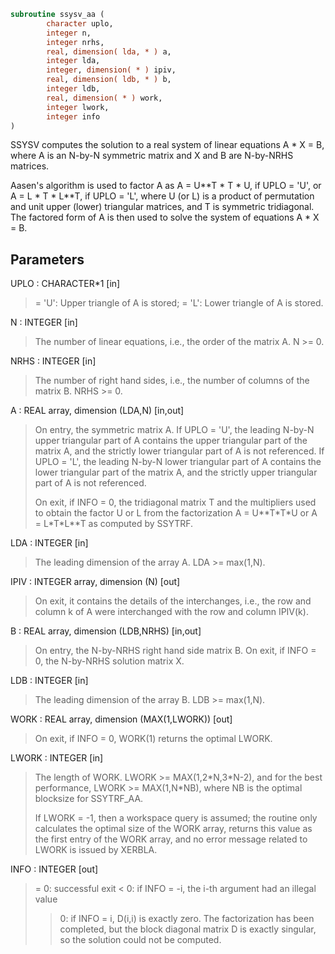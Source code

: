 ```fortran
subroutine ssysv_aa (
        character uplo,
        integer n,
        integer nrhs,
        real, dimension( lda, * ) a,
        integer lda,
        integer, dimension( * ) ipiv,
        real, dimension( ldb, * ) b,
        integer ldb,
        real, dimension( * ) work,
        integer lwork,
        integer info
)
```

SSYSV computes the solution to a real system of linear equations
A \* X = B,
where A is an N-by-N symmetric matrix and X and B are N-by-NRHS
matrices.

Aasen's algorithm is used to factor A as
A = U\*\*T \* T \* U,  if UPLO = 'U', or
A = L \* T \* L\*\*T,  if UPLO = 'L',
where U (or L) is a product of permutation and unit upper (lower)
triangular matrices, and T is symmetric tridiagonal. The factored
form of A is then used to solve the system of equations A \* X = B.

## Parameters
UPLO : CHARACTER\*1 [in]
> = 'U':  Upper triangle of A is stored;
> = 'L':  Lower triangle of A is stored.

N : INTEGER [in]
> The number of linear equations, i.e., the order of the
> matrix A.  N >= 0.

NRHS : INTEGER [in]
> The number of right hand sides, i.e., the number of columns
> of the matrix B.  NRHS >= 0.

A : REAL array, dimension (LDA,N) [in,out]
> On entry, the symmetric matrix A.  If UPLO = 'U', the leading
> N-by-N upper triangular part of A contains the upper
> triangular part of the matrix A, and the strictly lower
> triangular part of A is not referenced.  If UPLO = 'L', the
> leading N-by-N lower triangular part of A contains the lower
> triangular part of the matrix A, and the strictly upper
> triangular part of A is not referenced.
> 
> On exit, if INFO = 0, the tridiagonal matrix T and the
> multipliers used to obtain the factor U or L from the
> factorization A = U\*\*T\*T\*U or A = L\*T\*L\*\*T as computed by
> SSYTRF.

LDA : INTEGER [in]
> The leading dimension of the array A.  LDA >= max(1,N).

IPIV : INTEGER array, dimension (N) [out]
> On exit, it contains the details of the interchanges, i.e.,
> the row and column k of A were interchanged with the
> row and column IPIV(k).

B : REAL array, dimension (LDB,NRHS) [in,out]
> On entry, the N-by-NRHS right hand side matrix B.
> On exit, if INFO = 0, the N-by-NRHS solution matrix X.

LDB : INTEGER [in]
> The leading dimension of the array B.  LDB >= max(1,N).

WORK : REAL array, dimension (MAX(1,LWORK)) [out]
> On exit, if INFO = 0, WORK(1) returns the optimal LWORK.

LWORK : INTEGER [in]
> The length of WORK.  LWORK >= MAX(1,2\*N,3\*N-2), and for
> the best performance, LWORK >= MAX(1,N\*NB), where NB is
> the optimal blocksize for SSYTRF_AA.
> 
> If LWORK = -1, then a workspace query is assumed; the routine
> only calculates the optimal size of the WORK array, returns
> this value as the first entry of the WORK array, and no error
> message related to LWORK is issued by XERBLA.

INFO : INTEGER [out]
> = 0: successful exit
> < 0: if INFO = -i, the i-th argument had an illegal value
> > 0: if INFO = i, D(i,i) is exactly zero.  The factorization
> has been completed, but the block diagonal matrix D is
> exactly singular, so the solution could not be computed.
